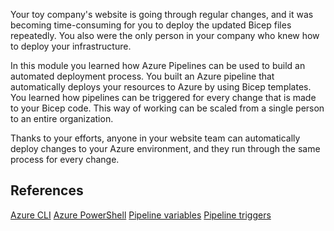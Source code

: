 Your toy company's website is going through regular changes, and it was becoming time-consuming for you to deploy the updated Bicep files repeatedly. You also were the only person in your company who knew how to deploy your infrastructure.

In this module you learned how Azure Pipelines can be used to build an automated deployment process. You built an Azure pipeline that automatically deploys your resources to Azure by using Bicep templates. You learned how pipelines can be triggered for every change that is made to your Bicep code. This way of working can be scaled from a single person to an entire organization.

Thanks to your efforts, anyone in your website team can automatically deploy changes to your Azure environment, and they run through the same process for every change.

## References

[Azure CLI](https://github.com/microsoft/azure-pipelines-tasks/blob/master/Tasks/AzureCLIV2/Readme.md)
[Azure PowerShell](https://docs.microsoft.com/en-us/azure/devops/pipelines/tasks/deploy/azure-powershell?view=azure-devops)
[Pipeline variables](https://docs.microsoft.com/en-us/azure/devops/pipelines/process/variables?view=azure-devops&tabs=yaml%2Cbatch)
[Pipeline triggers](https://docs.microsoft.com/en-us/azure/devops/pipelines/repos/azure-repos-git?view=azure-devops&tabs=yaml#ci-triggers)